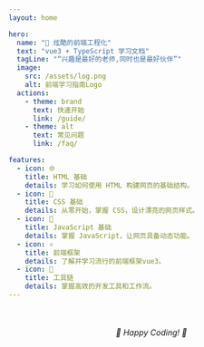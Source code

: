 ```yaml
---
layout: home

hero:
  name: "🚀 炫酷的前端工程化"
  text: "vue3 + TypeScript 学习文档"
  tagLine: "“兴趣是最好的老师,同时也是最好伙伴”"
  image:
    src: /assets/log.png
    alt: 前端学习指南Logo
  actions:
    - theme: brand
      text: 快速开始
      link: /guide/
    - theme: alt
      text: 常见问题
      link: /faq/

features:
  - icon: 🌐
    title: HTML 基础
    details: 学习如何使用 HTML 构建网页的基础结构。
  - icon: 🎨
    title: CSS 基础
    details: 从零开始，掌握 CSS，设计漂亮的网页样式。
  - icon: 📜
    title: JavaScript 基础
    details: 掌握 JavaScript，让网页具备动态功能。
  - icon: ⚛️
    title: 前端框架
    details: 了解并学习流行的前端框架vue3。
  - icon: 🔧
    title: 工具链
    details: 掌握高效的开发工具和工作流。
---
```


<div style="text-align: center; margin-top: 50px;">
  <em>🚀 Happy Coding! 🚀</em>
</div>
